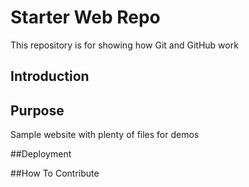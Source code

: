 # Starter Web Repo

This repository is for showing how Git and GitHub work

## Introduction



## Purpose

Sample website with plenty of files for demos

##Deployment

##How To Contribute

